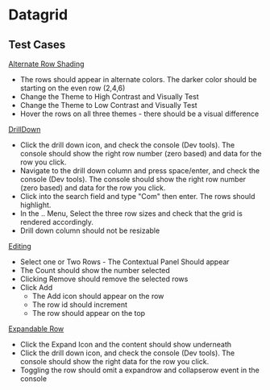 # Datagrid

## Test Cases

[Alternate Row Shading](controls/datagrid-alternate-row-shading)

 - The rows should appear in alternate colors. The darker color should be starting on the even row (2,4,6)
 - Change the Theme to High Contrast and Visually Test
 - Change the Theme to Low Contrast and Visually Test
 - Hover the rows on all three themes - there should be a visual difference

[DrillDown](controls/datagrid-drilldown)

 - Click the drill down icon, and check the console (Dev tools). The console should show the right row number (zero based) and data for the row you click.
 - Navigate to the drill down column and press space/enter, and check the console (Dev tools). The console should show the right row number (zero based) and data for the row you click.
 - Click into the search field and type "Com" then enter. The rows should highlight.
 - In the .. Menu, Select the three row sizes and check that the grid is rendered accordingly.
 - Drill down column should not be resizable

[Editing](controls/datagrid-editable)

 - Select one or Two Rows - The Contextual Panel Should appear
  - The Count should show the number selected
  - Clicking Remove should remove the selected rows
 - Click Add
   - The Add icon should appear on the row
   - The row id should increment
   - The row should appear on the top

[Expandable Row](controls/datagrid-expandable-row)

 - Click the Expand Icon and the content should show underneath
 - Click the drill down icon, and check the console (Dev tools). The console should show the right data for the row you click.
 - Toggling the row should omit a expandrow and collapserow event in the console
